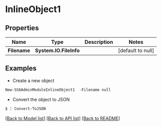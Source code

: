 # InlineObject1
## Properties

Name | Type | Description | Notes
------------ | ------------- | ------------- | -------------
**Filename** | **System.IO.FileInfo** |  | [default to null]

## Examples

- Create a new object
```powershell
New-SS6AdminModuleInlineObject1  -Filename null
```

- Convert the object to JSON
```powershell
$ | Convert-ToJSON
```


[[Back to Model list]](../README.md#documentation-for-models) [[Back to API list]](../README.md#documentation-for-api-endpoints) [[Back to README]](../README.md)

